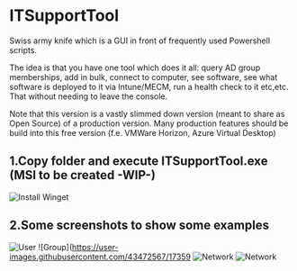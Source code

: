 # ITSupportTool
Swiss army knife which is a GUI in front of frequently used Powershell scripts.

The idea is that you have one tool which does it all: query AD group memberships, add in bulk, connect to computer, see software, see what software is deployed to it via Intune/MECM, run a health check to it etc,etc. That without needing to leave the console.

Note that this version is a vastly slimmed down version (meant to share as Open Source) of a production version. Many production features should be build into this free version (f.e. VMWare Horizon, Azure Virtual Desktop)

1.Copy folder and execute ITSupportTool.exe (MSI to be created -WIP-)
---------------------------------------
![Install Winget](https://user-images.githubusercontent.com/43472567/173589587-7a659428-5aaa-4b47-807d-d954c04d4c6c.png)

2.Some screenshots to show some examples
----------------------------------------
![User](https://user-images.githubusercontent.com/43472567/173591972-be5e2e59-6768-4507-8e72-eeb496468d01.png)
![Group](https://user-images.githubusercontent.com/43472567/17359
![Network](https://user-images.githubusercontent.com/43472567/173592026-42c154a5-86b6-4965-ac3b-1a9824151dd4.png)
![Network](https://user-images.githubusercontent.com/43472567/173592150-d9468e89-8ee5-46b0-b5c9-6a7115b4355a.png)
